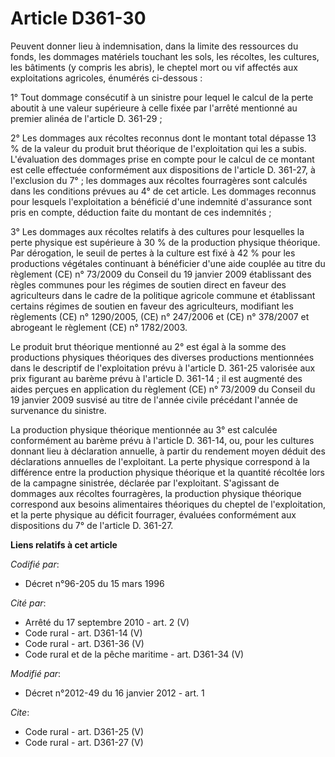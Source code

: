 # Article D361-30

Peuvent donner lieu à indemnisation, dans la limite des ressources du fonds, les dommages matériels touchant les sols, les
récoltes, les cultures, les bâtiments (y compris les abris), le cheptel mort ou vif affectés aux exploitations agricoles,
énumérés ci-dessous : 

1° Tout dommage consécutif à un sinistre pour lequel le calcul de la perte aboutit à une valeur supérieure à celle fixée par
l'arrêté mentionné au premier alinéa de l'article D. 361-29 ; 

2° Les dommages aux récoltes reconnus dont le montant total dépasse 13 % de la valeur du produit brut théorique de
l'exploitation qui les a subis. L'évaluation des dommages prise en compte pour le calcul de ce montant est celle effectuée
conformément aux dispositions de l'article D. 361-27, à l'exclusion du 7° ; les dommages aux récoltes fourragères sont
calculés dans les conditions prévues au 4° de cet article. Les dommages reconnus pour lesquels l'exploitation a bénéficié
d'une indemnité d'assurance sont pris en compte, déduction faite du montant de ces indemnités ; 

3° Les dommages aux récoltes relatifs à des cultures pour lesquelles la perte physique est supérieure à 30 % de la production
physique théorique. Par dérogation, le seuil de pertes à la culture est fixé à 42 % pour les productions végétales continuant
à bénéficier d'une aide couplée au titre du règlement (CE) n° 73/2009 du Conseil du 19 janvier 2009 établissant des règles
communes pour les régimes de soutien direct en faveur des agriculteurs dans le cadre de la politique agricole commune et
établissant certains régimes de soutien en faveur des agriculteurs, modifiant les règlements (CE) n° 1290/2005, (CE) n°
247/2006 et (CE) n° 378/2007 et abrogeant le règlement (CE) n° 1782/2003. 

Le produit brut théorique mentionné au 2° est égal à la somme des productions physiques théoriques des diverses productions
mentionnées dans le descriptif de l'exploitation prévu à l'article D. 361-25 valorisée aux prix figurant au barème prévu à
l'article D. 361-14 ; il est augmenté des aides perçues en application du règlement (CE) n° 73/2009 du Conseil du 19 janvier
2009 susvisé au titre de l'année civile précédant l'année de survenance du sinistre. 

La production physique théorique mentionnée au 3° est calculée conformément au barème prévu à l'article D. 361-14, ou, pour
les cultures donnant lieu à déclaration annuelle, à partir du rendement moyen déduit des déclarations annuelles de
l'exploitant. La perte physique correspond à la différence entre la production physique théorique et la quantité récoltée
lors de la campagne sinistrée, déclarée par l'exploitant. S'agissant de dommages aux récoltes fourragères, la production
physique théorique correspond aux besoins alimentaires théoriques du cheptel de l'exploitation, et la perte physique au
déficit fourrager, évaluées conformément aux dispositions du 7° de l'article D. 361-27.

**Liens relatifs à cet article**

_Codifié par_:

  - Décret n°96-205 du 15 mars 1996

_Cité par_:

  - Arrêté du 17 septembre 2010 - art. 2 (V)
  - Code rural - art. D361-14 (V)
  - Code rural - art. D361-36 (V)
  - Code rural et de la pêche maritime - art. D361-34 (V)

_Modifié par_:

  - Décret n°2012-49 du 16 janvier 2012 - art. 1

_Cite_:

  - Code rural - art. D361-25 (V)
  - Code rural - art. D361-27 (V)

